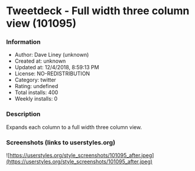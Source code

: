 # Tweetdeck - Full width three column view (101095)

### Information
- Author: Dave Liney (unknown)
- Created at: unknown
- Updated at: 12/4/2018, 8:59:13 PM
- License: NO-REDISTRIBUTION
- Category: twitter
- Rating: undefined
- Total installs: 400
- Weekly installs: 0


### Description
Expands each column to a full width three column view.


### Screenshots (links to userstyles.org)
![https://userstyles.org/style_screenshots/101095_after.jpeg](https://userstyles.org/style_screenshots/101095_after.jpeg)


